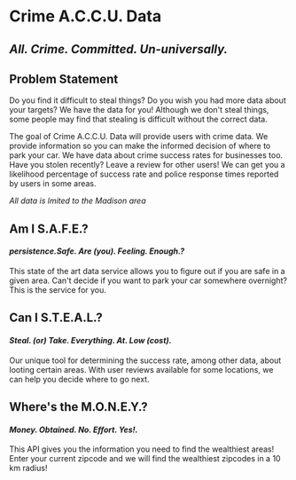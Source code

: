 # Crime A.C.C.U. Data
## *All. Crime. Committed. Un-universally.*

## Problem Statement
Do you find it difficult to steal things? Do you wish you had more data about your targets? We have the data for you! Although we don't steal things, some people may find that stealing is difficult without the correct data.

The goal of Crime A.C.C.U. Data will provide users with crime data. We provide information so you can make the informed decision of where to park your car. We have data about crime success rates for businesses too. Have you stolen recently? Leave a review for other users! We can get you a likelihood percentage of success rate and police response times reported by users in some areas.

*All data is lmited to the Madison area*

## Am I S.A.F.E.?
#### *persistence.Safe. Are (you). Feeling. Enough.?*
This state of the art data service allows you to figure out if you are safe in a given area. Can't decide if you want to park your car somewhere overnight? This is the service for you.

## Can I S.T.E.A.L.?
#### *Steal. (or) Take. Everything. At. Low (cost).*
Our unique tool for determining the success rate, among other data, about looting certain areas. With user reviews available for some locations, we can help you decide where to go next.

## Where's the M.O.N.E.Y.?
#### *Money. Obtained. No. Effort. Yes!.*
This API gives you the information you need to find the wealthiest areas! Enter your current zipcode and we will find the 
wealthiest zipcodes in a 10 km radius!

